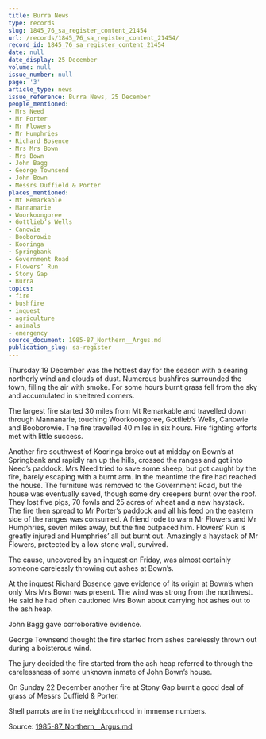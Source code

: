 ```yaml
---
title: Burra News
type: records
slug: 1845_76_sa_register_content_21454
url: /records/1845_76_sa_register_content_21454/
record_id: 1845_76_sa_register_content_21454
date: null
date_display: 25 December
volume: null
issue_number: null
page: '3'
article_type: news
issue_reference: Burra News, 25 December
people_mentioned:
- Mrs Need
- Mr Porter
- Mr Flowers
- Mr Humphries
- Richard Bosence
- Mrs Mrs Bown
- Mrs Bown
- John Bagg
- George Townsend
- John Bown
- Messrs Duffield & Porter
places_mentioned:
- Mt Remarkable
- Mannanarie
- Woorkoongoree
- Gottlieb’s Wells
- Canowie
- Booborowie
- Kooringa
- Springbank
- Government Road
- Flowers’ Run
- Stony Gap
- Burra
topics:
- fire
- bushfire
- inquest
- agriculture
- animals
- emergency
source_document: 1985-87_Northern__Argus.md
publication_slug: sa-register
---
```


Thursday 19 December was the hottest day for the season with a searing northerly wind and clouds of dust.  Numerous bushfires surrounded the town, filling the air with smoke.  For some hours burnt grass fell from the sky and accumulated in sheltered corners.

The largest fire started 30 miles from Mt Remarkable and travelled down through Mannanarie, touching Woorkoongoree, Gottlieb’s Wells, Canowie and Booborowie.  The fire travelled 40 miles in six hours.  Fire fighting efforts met with little success.

Another fire southwest of Kooringa broke out at midday on Bown’s at Springbank and rapidly ran up the hills, crossed the ranges and got into Need’s paddock.  Mrs Need tried to save some sheep, but got caught by the fire, barely escaping with a burnt arm.  In the meantime the fire had reached the house.  The furniture was removed to the Government Road, but the house was eventually saved, though some dry creepers burnt over the roof.  They lost five pigs, 70 fowls and 25 acres of wheat and a new haystack.  The fire then spread to Mr Porter’s paddock and all his feed on the eastern side of the ranges was consumed.  A friend rode to warn Mr Flowers and Mr Humphries, seven miles away, but the fire outpaced him.  Flowers’ Run is greatly injured and Humphries’ all but burnt out.  Amazingly a haystack of Mr Flowers, protected by a low stone wall, survived.

The cause, uncovered by an inquest on Friday, was almost certainly someone carelessly throwing out ashes at Bown’s.

At the inquest Richard Bosence gave evidence of its origin at Bown’s when only Mrs Mrs Bown was present.  The wind was strong from the northwest.  He said he had often cautioned Mrs Bown about carrying hot ashes out to the ash heap.

John Bagg gave corroborative evidence.

George Townsend thought the fire started from ashes carelessly thrown out during a boisterous wind.

The jury decided the fire started from the ash heap referred to through the carelessness of some unknown inmate of John Bown’s house.

On Sunday 22 December another fire at Stony Gap burnt a good deal of grass of Messrs Duffield & Porter.

Shell parrots are in the neighbourhood in immense numbers.

Source: [1985-87_Northern__Argus.md](/downloads/markdown/1985-87_Northern__Argus.md)
